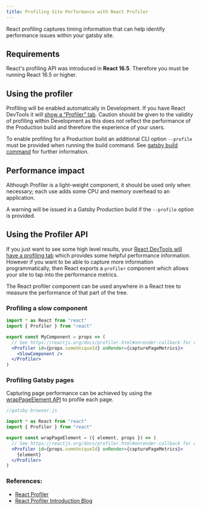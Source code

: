 ```yaml
---
title: Profiling Site Performance with React Profiler
---
```


React profiling captures timing information that can help identify performance issues within your gatsby site.

## Requirements

React's profiling API was introduced in **React 16.5**. Therefore you must be running React 16.5 or higher.

## Using the profiler

Profiling will be enabled automatically in Development. If you have React DevTools it will [show a “Profiler” tab](https://reactjs.org/blog/2018/09/10/introducing-the-react-profiler.html#profiling-an-application). Caution should be given to the validity of profiling within Development as this does not reflect the performance of the Production build and therefore the experience of your users.

To enable profiling for a Production build an additional CLI option `--profile` must be provided when running the build command. See [gatsby build command](/docs/reference/gatsby-cli/#options-1) for further information.

## Performance impact

Although Profiler is a light-weight component, it should be used only when necessary; each use adds some CPU and memory overhead to an application.

A warning will be issued in a Gatsby Production build if the `--profile` option is provided.

## Using the Profiler API

If you just want to see some high level results, your [React DevTools will have a profiling tab](https://reactjs.org/blog/2018/09/10/introducing-the-react-profiler.html#profiling-an-application) which provides some helpful performance information. However if you want to be able to capture more information programmatically, then React exports a `profiler` component which allows your site to tap into the performance metrics.

The React profiler component can be used anywhere in a React tree to measure the performance of that part of the tree.

### Profiling a slow component

```jsx
import * as React from "react"
import { Profiler } from "react"

export const MyComponent = props => (
  // See https://reactjs.org/docs/profiler.html#onrender-callback for onRender parameters
  <Profiler id={props.someUniqueId} onRender={capturePageMetrics}>
    <SlowComponent />
  </Profiler>
)
```

### Profiling Gatsby pages

Capturing page performance can be achieved by using the [wrapPageElement API](/docs/reference/config-files/gatsby-browser/#wrapPageElement) to profile each page.

```jsx
//gatsby-browser.js

import * as React from "react"
import { Profiler } from "react"

export const wrapPageElement = ({ element, props }) => (
  // See https://reactjs.org/docs/profiler.html#onrender-callback for onRender parameters
  <Profiler id={props.someUniqueId} onRender={capturePageMetrics}>
    {element}
  </Profiler>
)
```

### References:

- [React Profiler](https://reactjs.org/docs/profiler.html)
- [React Profiler Introduction Blog](https://reactjs.org/blog/2018/09/10/introducing-the-react-profiler.html)
